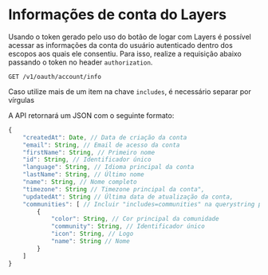 # Informações de conta do Layers

Usando o token gerado pelo uso do botão de logar com Layers é possível acessar as informações da conta do usuário autenticado dentro dos escopos aos quais ele consentiu. Para isso, realize a requisição abaixo passando o token no header `authorization`.

```http
GET /v1/oauth/account/info
```

Caso utilize mais de um item na chave `includes`, é necessário separar por vírgulas

A API retornará um JSON com o seguinte formato:

```js
{
    "createdAt": Date, // Data de criação da conta
    "email": String, // Email de acesso da conta
    "firstName": String, // Primeiro nome
    "id": String, // Identificador único
    "language": String, // Idioma principal da conta
    "lastName": String, // Último nome
    "name": String, // Nome completo
    "timezone": String // Timezone principal da conta",
    "updatedAt": String // Última data de atualização da conta,
    "communities": [ // Incluir "includes=communities" na querystring para ter acesso
        {
            "color": String, // Cor principal da comunidade
            "community": String, // Identificador único
            "icon": String, // Logo
            "name": String // Nome
        }
    ]
}
```